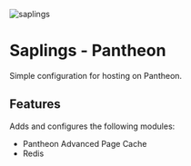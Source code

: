 ![saplings](https://github.com/kanopi/saplings/assets/5177009/a6377e32-deb2-49d8-873a-f3dd5a36fa7c)

# Saplings - Pantheon

Simple configuration for hosting on Pantheon.

## Features

Adds and configures the following modules:

* Pantheon Advanced Page Cache
* Redis
